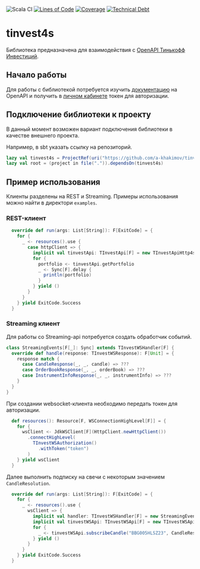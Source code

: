 ![Scala CI](https://github.com/a-khakimov/tinvest4s/workflows/Scala%20CI/badge.svg?branch=main)
[![Lines of Code](https://sonarcloud.io/api/project_badges/measure?project=a-khakimov_tinvest4s&metric=ncloc)](https://sonarcloud.io/dashboard?id=a-khakimov_tinvest4s)
[![Coverage](https://sonarcloud.io/api/project_badges/measure?project=a-khakimov_tinvest4s&metric=coverage)](https://sonarcloud.io/dashboard?id=a-khakimov_tinvest4s)
[![Technical Debt](https://sonarcloud.io/api/project_badges/measure?project=a-khakimov_tinvest4s&metric=sqale_index)](https://sonarcloud.io/dashboard?id=a-khakimov_tinvest4s)

# tinvest4s

Библиотека предназначена для взаимодействия с [ОpenAPI Тинькофф Инвестиций](https://tinkoffcreditsystems.github.io/invest-openapi/).

## Начало работы

Для работы с библиотекой потребуется изучить [документацию](https://tinkoffcreditsystems.github.io/invest-openapi/) на ОpenAPI и получить в [личном кабинете](https://www.tinkoff.ru/invest/) токен для авторизации.

## Подключение библиотеки к проекту

В данный момент возможен вариант подключения библиотеки в качестве внешнего проекта.

Например, в sbt указать ссылку на репозиторий. 

```scala
lazy val tinvest4s = ProjectRef(uri("https://github.com/a-khakimov/tinvest4s.git#branch"), "tinvest4s")
lazy val root = (project in file(".")).dependsOn(tinvest4s)
```

## Пример использования

Клиенты разделены на REST и Streaming. Примеры использования можно найти в директори `examples`.

### REST-клиент

```scala
  override def run(args: List[String]): F[ExitCode] = {
    for {
      _ <- resources().use {
        case httpClient => {
          implicit val tinvestApi: TInvestApi[F] = new TInvestApiHttp4s[F](httpClient, "token")
          for {
            portfolio <- tinvestApi.getPortfolio
            _ <- Sync[F].delay {
              println(portfolio)
            }
          } yield ()
        }
      }
    } yield ExitCode.Success
  }
```

### Streaming клиент

Для работы со Streaming-api потребуется создать обработчик событий.
 
```scala
class StreamingEvents[F[_]: Sync] extends TInvestWSHandler[F] {
  override def handle(response: TInvestWSResponse): F[Unit] = {
    response match {
      case CandleResponse(_, _, candle) => ???
      case OrderBookResponse(_, _, orderBook) => ???
      case InstrumentInfoResponse(_, _, instrumentInfo) => ???
    }
  }
}
```

При создании websocket-клиента необходимо передать токен для авторизации.

```scala
  def resources(): Resource[F, WSConnectionHighLevel[F]] = {
    for {
      wsClient <- JdkWSClient[F](HttpClient.newHttpClient())
        .connectHighLevel(
          TInvestWSAuthorization()
            .withToken("token")
        )
    } yield wsClient
  }
```

Далее выполнить подписку на свечи с некоторым значением `CandleResolution`.

```scala
  override def run(args: List[String]): F[ExitCode] = {
    for {
      _ <- resources().use {
        wsClient => {
          implicit val handler: TInvestWSHandler[F] = new StreamingEvents[F]()
          implicit val tinvestWSApi: TInvestWSApi[F] = new TInvestWSApiHttp4s[F](wsClient, handler)
          for {
            _ <- tinvestWSApi.subscribeCandle("BBG005HLSZ23", CandleResolution.`1min`)
          } yield ()
        }
      }
    } yield ExitCode.Success
  }
```

